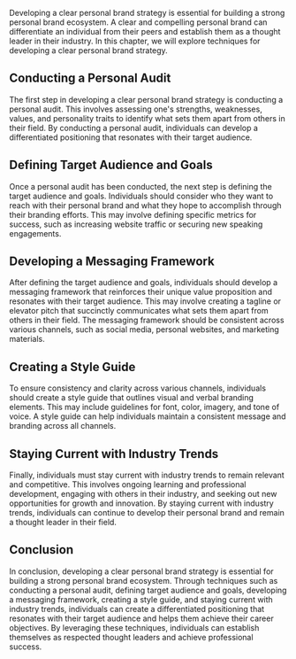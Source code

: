 
Developing a clear personal brand strategy is essential for building a strong personal brand ecosystem. A clear and compelling personal brand can differentiate an individual from their peers and establish them as a thought leader in their industry. In this chapter, we will explore techniques for developing a clear personal brand strategy.

Conducting a Personal Audit
---------------------------

The first step in developing a clear personal brand strategy is conducting a personal audit. This involves assessing one's strengths, weaknesses, values, and personality traits to identify what sets them apart from others in their field. By conducting a personal audit, individuals can develop a differentiated positioning that resonates with their target audience.

Defining Target Audience and Goals
----------------------------------

Once a personal audit has been conducted, the next step is defining the target audience and goals. Individuals should consider who they want to reach with their personal brand and what they hope to accomplish through their branding efforts. This may involve defining specific metrics for success, such as increasing website traffic or securing new speaking engagements.

Developing a Messaging Framework
--------------------------------

After defining the target audience and goals, individuals should develop a messaging framework that reinforces their unique value proposition and resonates with their target audience. This may involve creating a tagline or elevator pitch that succinctly communicates what sets them apart from others in their field. The messaging framework should be consistent across various channels, such as social media, personal websites, and marketing materials.

Creating a Style Guide
----------------------

To ensure consistency and clarity across various channels, individuals should create a style guide that outlines visual and verbal branding elements. This may include guidelines for font, color, imagery, and tone of voice. A style guide can help individuals maintain a consistent message and branding across all channels.

Staying Current with Industry Trends
------------------------------------

Finally, individuals must stay current with industry trends to remain relevant and competitive. This involves ongoing learning and professional development, engaging with others in their industry, and seeking out new opportunities for growth and innovation. By staying current with industry trends, individuals can continue to develop their personal brand and remain a thought leader in their field.

Conclusion
----------

In conclusion, developing a clear personal brand strategy is essential for building a strong personal brand ecosystem. Through techniques such as conducting a personal audit, defining target audience and goals, developing a messaging framework, creating a style guide, and staying current with industry trends, individuals can create a differentiated positioning that resonates with their target audience and helps them achieve their career objectives. By leveraging these techniques, individuals can establish themselves as respected thought leaders and achieve professional success.
